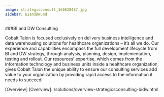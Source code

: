 ```yaml
---
image: strategicconsult_160828487.jpg
sidebar: BIandDW.md
---
```


###BI and DW Consulting

Cobalt Talon is focused exclusively on delivery business intelligence and data warehousing solutions for healthcare organizations – it’s all we do.   Our experience and capabilities encompass the full development lifecycle  from BI and DW strategy, through analysis, planning, design, implementation, testing and rollout.  Our resources’ expertise, which comes from the information technology and business units inside a healthcare organization, gives Cobalt Talon the unique ability to ensure our consulting services add value to your organization by providing rapid access to the information it needs to succeed.
 
[Overview]
[Overview]: /solutions/overview-strategicsconsulting-bidw.html